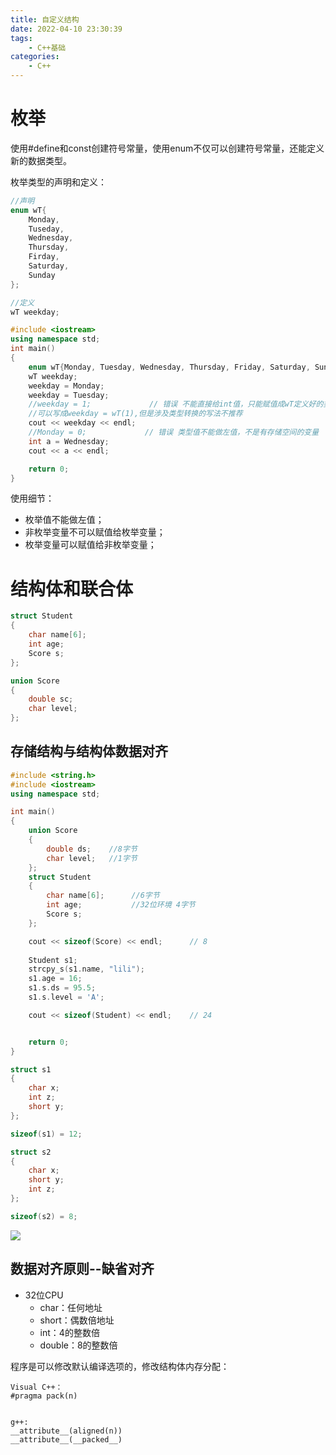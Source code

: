 ```yaml
---
title: 自定义结构
date: 2022-04-10 23:30:39
tags:
    - C++基础
categories:
    - C++
---
```


# 枚举
使用#define和const创建符号常量，使用enum不仅可以创建符号常量，还能定义新的数据类型。

枚举类型的声明和定义：
```cpp
//声明
enum wT{
    Monday,
    Tuseday,
    Wednesday,
    Thursday,
    Firday,
    Saturday,
    Sunday
};

//定义
wT weekday;
```

```cpp
#include <iostream>
using namespace std;
int main()
{
	enum wT{Monday, Tuesday, Wednesday, Thursday, Friday, Saturday, Sunday}; // 声明wT类型
	wT weekday;
	weekday = Monday;
	weekday = Tuesday;
	//weekday = 1;             // 错误 不能直接给int值，只能赋值成wT定义好的类型值
    //可以写成weekday = wT(1),但是涉及类型转换的写法不推荐
	cout << weekday << endl;
	//Monday = 0;             // 错误 类型值不能做左值，不是有存储空间的变量
	int a = Wednesday;
	cout << a << endl;

    return 0;
}
```

使用细节：
+ 枚举值不能做左值；
+ 非枚举变量不可以赋值给枚举变量；
+ 枚举变量可以赋值给非枚举变量；


# 结构体和联合体
```cpp
struct Student
{
    char name[6];
    int age;
    Score s;
};

union Score
{
    double sc;
    char level;
};
```

## 存储结构与结构体数据对齐

```cpp
#include <string.h>
#include <iostream>
using namespace std;

int main()
{
	union Score 
	{
		double ds;    //8字节
		char level;   //1字节
	};
	struct Student
	{
		char name[6];      //6字节                           
		int age;           //32位环境 4字节
		Score s;               
	};

	cout << sizeof(Score) << endl;      // 8
	
	Student s1;
	strcpy_s(s1.name, "lili");
	s1.age = 16;
	s1.s.ds = 95.5;
	s1.s.level = 'A';

	cout << sizeof(Student) << endl;    // 24     


    return 0;
}

```

```cpp
struct s1
{
    char x;
    int z;
    short y;
};

sizeof(s1) = 12;

struct s2
{
    char x;
    short y;
    int z;
};

sizeof(s2) = 8;
```

![](https://my-hexo-blog-1308129409.cos.ap-beijing.myqcloud.com/C%2B%2B/%E7%BB%93%E6%9E%84%E4%BD%93%E5%86%85%E5%AD%98%E5%B8%83%E5%B1%80.png)


## 数据对齐原则&#45;&#45;缺省对齐

+ 32位CPU
  + char：任何地址
  + short：偶数倍地址
  + int：4的整数倍
  + double：8的整数倍


程序是可以修改默认编译选项的，修改结构体内存分配：
```
Visual C++：
#pragma pack(n)


g++:
__attribute__(aligned(n))
__attribute__(__packed__)
```